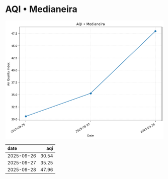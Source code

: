 # AQI • Medianeira

![chart](/reports/img/2025-09-26_aqi.png)

| date       |   aqi |
|:-----------|------:|
| 2025-09-26 | 30.54 |
| 2025-09-27 | 35.25 |
| 2025-09-28 | 47.96 |
